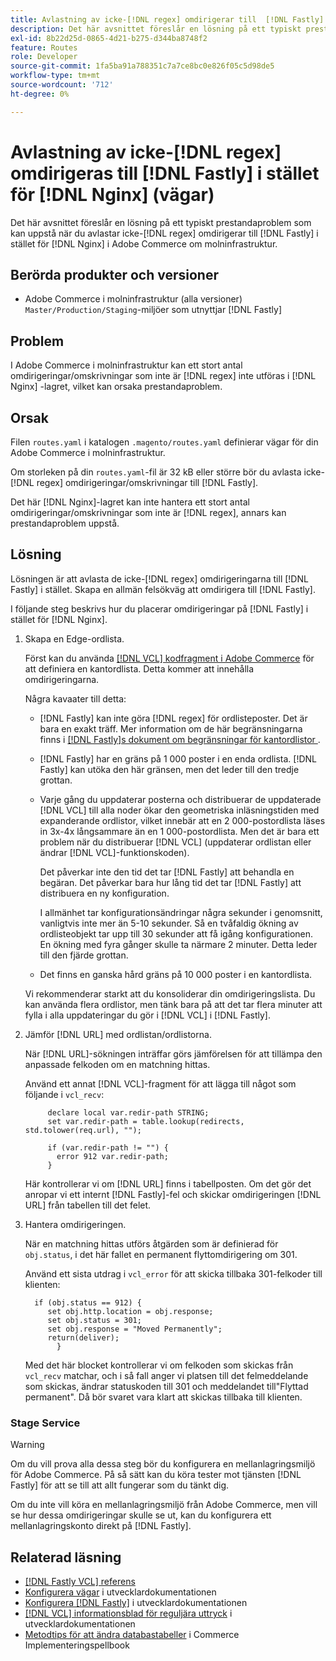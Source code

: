 ```yaml
---
title: Avlastning av icke-[!DNL regex] omdirigerar till  [!DNL Fastly] i stället för  [!DNL Nginx] (vägar)
description: Det här avsnittet föreslår en lösning på ett typiskt prestandaproblem som kan uppstå när du avlastar icke-[!DNL regex] omdirigerar till  [!DNL Fastly] i stället för  [!DNL Nginx]  i Adobe Commerce om molninfrastruktur.
exl-id: 8b22d25d-0865-4d21-b275-d344ba8748f2
feature: Routes
role: Developer
source-git-commit: 1fa5ba91a788351c7a7ce8bc0e826f05c5d98de5
workflow-type: tm+mt
source-wordcount: '712'
ht-degree: 0%

---
```


# Avlastning av icke-[!DNL regex] omdirigeras till [!DNL Fastly] i stället för [!DNL Nginx] (vägar)

Det här avsnittet föreslår en lösning på ett typiskt prestandaproblem som kan uppstå när du avlastar icke-[!DNL regex] omdirigerar till [!DNL Fastly] i stället för [!DNL Nginx] i Adobe Commerce om molninfrastruktur.

## Berörda produkter och versioner

* Adobe Commerce i molninfrastruktur (alla versioner) `Master/Production/Staging`-miljöer som utnyttjar [!DNL Fastly]

## Problem

I Adobe Commerce i molninfrastruktur kan ett stort antal omdirigeringar/omskrivningar som inte är [!DNL regex] inte utföras i [!DNL Nginx] -lagret, vilket kan orsaka prestandaproblem.

## Orsak

Filen `routes.yaml` i katalogen `.magento/routes.yaml` definierar vägar för din Adobe Commerce i molninfrastruktur.

Om storleken på din `routes.yaml`-fil är 32 kB eller större bör du avlasta icke-[!DNL regex] omdirigeringar/omskrivningar till [!DNL Fastly].

Det här [!DNL Nginx]-lagret kan inte hantera ett stort antal omdirigeringar/omskrivningar som inte är [!DNL regex], annars kan prestandaproblem uppstå.

## Lösning

Lösningen är att avlasta de icke-[!DNL regex] omdirigeringarna till [!DNL Fastly] i stället. Skapa en allmän felsökväg att omdirigera till [!DNL Fastly].

I följande steg beskrivs hur du placerar omdirigeringar på [!DNL Fastly] i stället för [!DNL Nginx].

1. Skapa en Edge-ordlista.

   Först kan du använda [[!DNL VCL] kodfragment i Adobe Commerce](/docs/commerce-cloud-service/user-guide/cdn/custom-vcl-snippets/fastly-vcl-custom-snippets.html) för att definiera en kantordlista. Detta kommer att innehålla omdirigeringarna.

   Några kavaater till detta:

   * [!DNL Fastly] kan inte göra [!DNL regex] för ordlisteposter. Det är bara en exakt träff. Mer information om de här begränsningarna finns i [[!DNL Fastly]s dokument om begränsningar för kantordlistor &#x200B;](https://docs.fastly.com/guides/edge-dictionaries/about-edge-dictionaries#limitations-and-considerations).
   * [!DNL Fastly] har en gräns på 1 000 poster i en enda ordlista. [!DNL Fastly] kan utöka den här gränsen, men det leder till den tredje grottan.
   * Varje gång du uppdaterar posterna och distribuerar de uppdaterade [!DNL VCL] till alla noder ökar den geometriska inläsningstiden med expanderande ordlistor, vilket innebär att en 2 000-postordlista läses in 3x-4x långsammare än en 1 000-postordlista. Men det är bara ett problem när du distribuerar [!DNL VCL] (uppdaterar ordlistan eller ändrar [!DNL VCL]-funktionskoden).

     Det påverkar inte den tid det tar [!DNL Fastly] att behandla en begäran. Det påverkar bara hur lång tid det tar [!DNL Fastly] att distribuera en ny konfiguration.

     I allmänhet tar konfigurationsändringar några sekunder i genomsnitt, vanligtvis inte mer än 5-10 sekunder. Så en tvåfaldig ökning av ordlisteobjekt tar upp till 30 sekunder att få igång konfigurationen. En ökning med fyra gånger skulle ta närmare 2 minuter. Detta leder till den fjärde grottan.

   * Det finns en ganska hård gräns på 10 000 poster i en kantordlista.

   Vi rekommenderar starkt att du konsoliderar din omdirigeringslista. Du kan använda flera ordlistor, men tänk bara på att det tar flera minuter att fylla i alla uppdateringar du gör i [!DNL VCL] i [!DNL Fastly].

1. Jämför [!DNL URL] med ordlistan/ordlistorna.

   När [!DNL URL]-sökningen inträffar görs jämförelsen för att tillämpa den anpassade felkoden om en matchning hittas.

   Använd ett annat [!DNL VCL]-fragment för att lägga till något som följande i `vcl_recv`:

   ```
        declare local var.redir-path STRING;
        set var.redir-path = table.lookup(redirects, std.tolower(req.url), "");
   
        if (var.redir-path != "") {
          error 912 var.redir-path;
        }
   ```

   Här kontrollerar vi om [!DNL URL] finns i tabellposten. Om det gör det anropar vi ett internt [!DNL Fastly]-fel och skickar omdirigeringen [!DNL URL] från tabellen till det felet.

1. Hantera omdirigeringen.

   När en matchning hittas utförs åtgärden som är definierad för `obj.status`, i det här fallet en permanent flyttomdirigering om 301.

   Använd ett sista utdrag i `vcl_error` för att skicka tillbaka 301-felkoder till klienten:

   ```
     if (obj.status == 912) {
        set obj.http.location = obj.response;
        set obj.status = 301;
        set obj.response = "Moved Permanently";
        return(deliver);
          }
   ```

   Med det här blocket kontrollerar vi om felkoden som skickas från `vcl_recv` matchar, och i så fall anger vi platsen till det felmeddelande som skickas, ändrar statuskoden till 301 och meddelandet till&quot;Flyttad permanent&quot;. Då bör svaret vara klart att skickas tillbaka till klienten.

### Stage Service

>[!WARNING]
>
>Om du vill prova alla dessa steg bör du konfigurera en mellanlagringsmiljö för Adobe Commerce. På så sätt kan du köra tester mot tjänsten [!DNL Fastly] för att se till att allt fungerar som du tänkt dig.

Om du inte vill köra en mellanlagringsmiljö från Adobe Commerce, men vill se hur dessa omdirigeringar skulle se ut, kan du konfigurera ett mellanlagringskonto direkt på [!DNL Fastly].

## Relaterad läsning

* [[!DNL Fastly VCL] referens](https://docs.fastly.com/vcl/)
* [Konfigurera vägar](/docs/commerce-cloud-service/user-guide/configure/routes/routes-yaml.html) i utvecklardokumentationen
* [Konfigurera [!DNL Fastly]](/docs/commerce-cloud-service/user-guide/cdn/setup-fastly/fastly-configuration.html) i utvecklardokumentationen
* [[!DNL VCL] informationsblad för reguljära uttryck](https://docs.fastly.com/en/guides/vcl-regular-expression-cheat-sheet) i utvecklardokumentationen
* [Metodtips för att ändra databastabeller](https://experienceleague.adobe.com/sv/docs/commerce-operations/implementation-playbook/best-practices/development/modifying-core-and-third-party-tables#why-adobe-recommends-avoiding-modifications) i Commerce Implementeringspellbook
